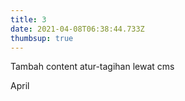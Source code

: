 ```yaml
---
title: 3
date: 2021-04-08T06:38:44.733Z
thumbsup: true
---
```

Tambah content atur-tagihan lewat cms





April